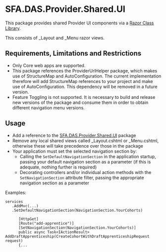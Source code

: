 # SFA.DAS.Provider.Shared.UI

This package provides shared Provider UI components via a [Razor Class Library](https://docs.microsoft.com/en-us/aspnet/core/razor-pages/ui-class?view=aspnetcore-2.2&tabs=visual-studio).

This consists of _Layout and _Menu razor views.

## Requirements, Limitations and Restrictions

* Only Core web apps are supported.
* This package references the ProviderUrlHelper package, which makes use of StructureMap and AutoConfiguration. The current implementation therefore will add StructureMap references to your project and make use of AutoConfiguration. This dependency will be removed in a future version.
* Feature Toggling is not supported. It is necessary to build and release new versions of the package and consume them in order to obtain different navigation menu versions.

## Usage

* Add a reference to the [SFA.DAS.Provider.Shared.UI](https://www.nuget.org/packages/SFA.DAS.Provider.Shared.UI/) package
* Remove any local shared views called \_Layout.cshtml or \_Menu.cshtml, otherwise these will take precedence over those in the package
* Your application must set the selected navigation section by:
   * Calling the `SetDefaultNavigationSection` in the application startup, passing your default navigation section as a parameter (if this is adequate, nothing further is required)
   * Decorating controllers and/or individual action methods with the `SetNavigationSection` attribute filter, passing the appropriate navigation section as a parameter
 
Examples: 

 ```
 services
    .AddMvc(...)
    .SetDefaultNavigationSection(NavigationSection.YourCohorts)
  ```
  
  ```
        [HttpGet]
        [Route("add-apprentice")]
        [SetNavigationSection(NavigationSection.YourCohorts)]
        public async Task<IActionResult> AddDraftApprenticeship(CreateCohortWithDraftApprenticeshipRequest request)
        {...
  ```
 
